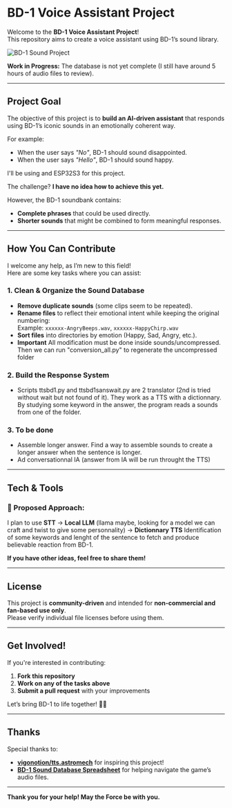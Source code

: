 # BD-1 Voice Assistant Project

Welcome to the **BD-1 Voice Assistant Project**!  
This repository aims to create a voice assistant using BD-1’s sound library.

![BD-1 Sound Project](https://th.bing.com/th/id/OIP.Shcaq2sc_Ovxg0BefIrLsAHaLO?rs=1&pid=ImgDetMain)


**Work in Progress:** The database is not yet complete (I still have around 5 hours of audio files to review).

---

## Project Goal

The objective of this project is to **build an AI-driven assistant** that responds using BD-1’s iconic sounds in an emotionally coherent way.  

For example:  
- When the user says *"No"*, BD-1 should sound disappointed.  
- When the user says *"Hello"*, BD-1 should sound happy.

I'll be using and ESP32S3 for this project.

The challenge? **I have no idea how to achieve this yet.**   

However, the BD-1 soundbank contains:  
- **Complete phrases** that could be used directly.  
- **Shorter sounds** that might be combined to form meaningful responses.  

---

## How You Can Contribute

I welcome any help, as I’m new to this field!   
Here are some key tasks where you can assist:

### **1. Clean & Organize the Sound Database**
- **Remove duplicate sounds** (some clips seem to be repeated).  
- **Rename files** to reflect their emotional intent while keeping the original numbering:  
  Example: `xxxxxx-AngryBeeps.wav`, `xxxxxx-HappyChirp.wav`  
- **Sort files** into directories by emotion (Happy, Sad, Angry, etc.).
- **Important** All modification must be done inside sounds/uncompressed. Then we can run "conversion_all.py" to regenerate the uncompressed folder


### **2. Build the Response System**
- Scripts ttsbd1.py and ttsbd1sanswait.py are 2 translator (2nd is tried without wait but not found of it). They work as a TTS with a dictionnary. By studying some keyword in the answer, the program reads a sounds from one of the folder.

### **3. To be done**
- Assemble longer answer. Find a way to assemble sounds to create a longer answer when the sentence is longer.
- Ad conversationnal IA (answer from IA will be run throught the TTS)
---

## Tech & Tools

### 🔹 Proposed Approach:
I plan to use **STT** -> **Local LLM** (llama maybe, looking for a model we can craft and twist to give some personnality) -> **Dictionnary TTS** Identification of some keywords and lenght of the sentence to fetch and produce believable reaction from BD-1.

**If you have other ideas, feel free to share them!**

---

## License

This project is **community-driven** and intended for **non-commercial and fan-based use only**.  
Please verify individual file licenses before using them.

---

## Get Involved!

If you're interested in contributing:
1. **Fork this repository**  
2. **Work on any of the tasks above**  
3. **Submit a pull request** with your improvements  

Let’s bring BD-1 to life together! 🤖🎶  

---

## Thanks

Special thanks to:  
- **[vigonotion/tts.astromech](https://github.com/vigonotion/tts.astromech)** for inspiring this project!  
- **[BD-1 Sound Database Spreadsheet](https://docs.google.com/spreadsheets/d/1isG7yhRa6qXGd1NMjFjuTrLWa93BwfY8t4Y0y8e7ufs/edit?pli=1&gid=541004497#gid=541004497)** for helping navigate the game’s audio files.  

---

**Thank you for your help! May the Force be with you.** 
